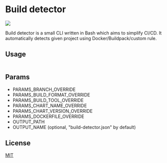 # Build detector

![](https://banners.beyondco.de/Build%20Detector.png?theme=light&packageManager=&packageName=docker+pull+neo9sas%2Fbuild-detector&pattern=architect&style=style_1&description=Smart+CLI+utility+to+simplify+CI%2FCD+builds&md=1&showWatermark=1&fontSize=100px&images=play)

Build detector is a small CLI written in Bash which aims to simplify CI/CD. 
It automatically detects given project using Docker/Buildpack/custom rule.


## Usage

```bash
```


## Params

* PARAMS_BRANCH_OVERRIDE
* PARAMS_BUILD_FORMAT_OVERRIDE
* PARAMS_BUILD_TOOL_OVERRIDE
* PARAMS_CHART_NAME_OVERRIDE
* PARAMS_CHART_VERSION_OVERRIDE
* PARAMS_DOCKERFILE_OVERRIDE
* OUTPUT_PATH
* OUTPUT_NAME (optional, "build-detector.json" by default)

## License
[MIT](https://choosealicense.com/licenses/mit/)
